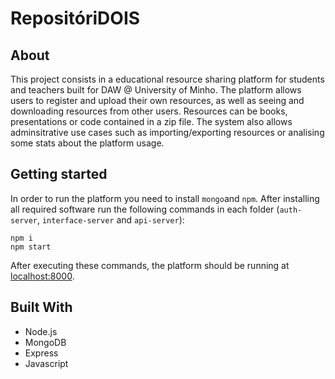 # RepositóriDOIS

## About

This project consists in a educational resource sharing platform for students and teachers built for DAW @ University of Minho. The platform allows users to register and upload their own resources, as well as seeing and downloading resources from other users. Resources can be books, presentations or code contained in a zip file. The system also allows adminsitrative use cases such as importing/exporting resources or analising some stats about the platform usage.

## Getting started

In order to run the platform you need to install `mongo`and `npm`. After installing all required software run the following commands in each folder (`auth-server`, `interface-server` and `api-server`):

```
npm i
npm start
```

After executing these commands, the platform should be running at [localhost:8000](http://localhost:8000).


## Built With

- Node.js
- MongoDB
- Express
- Javascript
